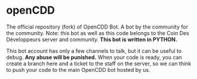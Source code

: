 # openCDD
The official repository (fork) of OpenCDD Bot. A bot by the community for the community.
Note: this bot as well as this code belongs to the Coin Des Développeurs server and community.
**This bot is written in PYTHON.**

This bot account has only a few channels to talk, but it can be useful to debug. **Any abuse will be punished.**
When your code is ready, you can create a branch here and a ticket to the staff on the server, so we can think to push your code to the main OpenCDD bot hosted by us.
